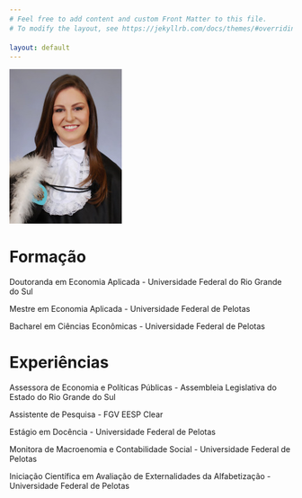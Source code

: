 ```yaml
---
# Feel free to add content and custom Front Matter to this file.
# To modify the layout, see https://jekyllrb.com/docs/themes/#overriding-theme-defaults

layout: default
---
```




![img](/assets/img/bio.jpg#center)

# Formação

Doutoranda em Economia Aplicada - Universidade Federal do Rio Grande do Sul

Mestre em Economia Aplicada - Universidade Federal de Pelotas

Bacharel em Ciências Econômicas - Universidade Federal de Pelotas

# Experiências

Assessora de Economia e Políticas Públicas - Assembleia Legislativa do Estado do Rio Grande do Sul

Assistente de Pesquisa - FGV EESP Clear

Estágio em Docência - Universidade Federal de Pelotas

Monitora de Macroenomia e Contabilidade Social - Universidade Federal de Pelotas

Iniciação Científica em Avaliação de Externalidades da Alfabetização - Universidade Federal de Pelotas
